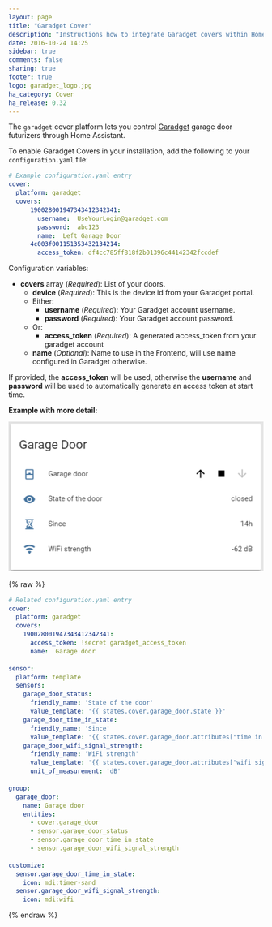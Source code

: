 ```yaml
---
layout: page
title: "Garadget Cover"
description: "Instructions how to integrate Garadget covers within Home Assistant."
date: 2016-10-24 14:25
sidebar: true
comments: false
sharing: true
footer: true
logo: garadget_logo.jpg
ha_category: Cover
ha_release: 0.32
---
```



The `garadget` cover platform lets you control [Garadget](http://www.garadget.com/) garage door futurizers through Home Assistant.

To enable Garadget Covers in your installation, add the following to your `configuration.yaml` file:

```yaml
# Example configuration.yaml entry
cover:
  platform: garadget
  covers:
      190028001947343412342341:
        username:  UseYourLogin@garadget.com
        password:  abc123
        name:  Left Garage Door
      4c003f001151353432134214:
        access_token: df4cc785ff818f2b01396c44142342fccdef
```

Configuration variables:

- **covers** array (*Required*): List of your doors.
  - **device**  (*Required*): This is the device id from your Garadget portal.
  - Either:
    - **username** (*Required*): Your Garadget account username.
    - **password** (*Required*): Your Garadget account password.
  - Or: 
    - **access_token**   (*Required*): A generated access_token from your garadget account
  - **name** (*Optional*): Name to use in the Frontend, will use name configured in Garadget otherwise.


If provided, the **access_token** will be used, otherwise the **username** and **password** will be used to automatically generate an access token at start time.


**Example with more detail:**
<p class='img'>
<img src='/source/images/components/garadget/cover_garadget_details.png' />
</p>

{% raw %}
```yaml
# Related configuration.yaml entry
cover:
  platform: garadget
  covers:
    190028001947343412342341:
      access_token: !secret garadget_access_token
      name:  Garage door

sensor:
  platform: template
  sensors:
    garage_door_status:
      friendly_name: 'State of the door'
      value_template: '{{ states.cover.garage_door.state }}'
    garage_door_time_in_state:
      friendly_name: 'Since'
      value_template: '{{ states.cover.garage_door.attributes["time in state"] }}'
    garage_door_wifi_signal_strength:
      friendly_name: 'WiFi strength'
      value_template: '{{ states.cover.garage_door.attributes["wifi signal strength (dB)"] }}'
      unit_of_measurement: 'dB'

group:
  garage_door:
    name: Garage door
    entities:
      - cover.garage_door
      - sensor.garage_door_status
      - sensor.garage_door_time_in_state
      - sensor.garage_door_wifi_signal_strength

customize:
  sensor.garage_door_time_in_state:
    icon: mdi:timer-sand
  sensor.garage_door_wifi_signal_strength:
    icon: mdi:wifi
```
{% endraw %}
